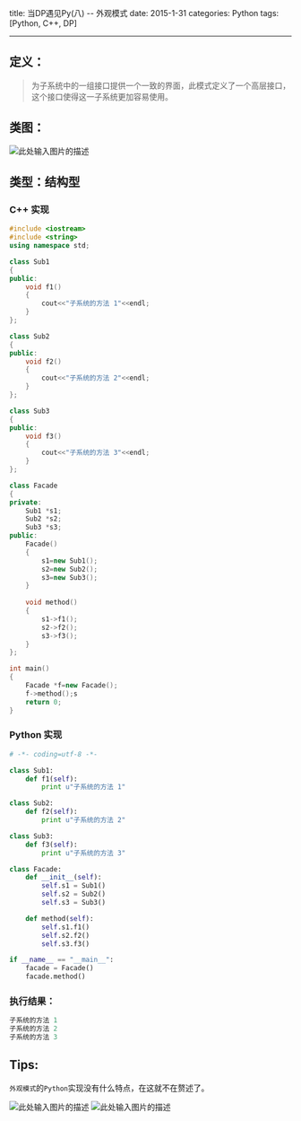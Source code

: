 title: 当DP遇见Py(八) -- 外观模式
date: 2015-1-31
categories: Python
tags: [Python, C++, DP]

---

## 定义：
> 为子系统中的一组接口提供一个一致的界面，此模式定义了一个高层接口，这个接口使得这一子系统更加容易使用。

## 类图：
![此处输入图片的描述][1]

## 类型：结构型

<!-- more -->

### C++ 实现
```C++
#include <iostream>
#include <string>
using namespace std;

class Sub1
{
public:
	void f1()
	{
		cout<<"子系统的方法 1"<<endl;
	}
};

class Sub2
{
public:
	void f2()
	{
		cout<<"子系统的方法 2"<<endl;
	}
};

class Sub3
{
public:
	void f3()
	{
		cout<<"子系统的方法 3"<<endl;
	}
};

class Facade
{
private:
	Sub1 *s1;
	Sub2 *s2;
	Sub3 *s3;
public:
	Facade()
	{
		s1=new Sub1();
		s2=new Sub2();
		s3=new Sub3();
	}
	
	void method()
	{
		s1->f1();
		s2->f2();
		s3->f3();
	}
};

int main()
{
	Facade *f=new Facade();
	f->method();s
	return 0;
}
```

### Python 实现
```python
# -*- coding=utf-8 -*-

class Sub1:
    def f1(self):
        print u"子系统的方法 1"

class Sub2:
    def f2(self):
        print u"子系统的方法 2"

class Sub3:
    def f3(self):
        print u"子系统的方法 3"

class Facade:
    def __init__(self):
        self.s1 = Sub1()
        self.s2 = Sub2()
        self.s3 = Sub3()

    def method(self):
        self.s1.f1()
        self.s2.f2()
        self.s3.f3()

if __name__ == "__main__":
    facade = Facade()
    facade.method()
```

### 执行结果：
```python
子系统的方法 1
子系统的方法 2
子系统的方法 3
```

## Tips:
`外观模式`的`Python`实现没有什么特点，在这就不在赘述了。

![此处输入图片的描述][2]
![此处输入图片的描述][3]


  [1]: http://images.cnblogs.com/cnblogs_com/wuyuegb2312/468244/o_ch8.%E5%A4%96%E8%A7%82%E6%A8%A1%E5%BC%8F.png
  [2]: http://zj.sinaimg.cn/2012/0713/S64582T1342155984801.jpg
  [3]: http://www.pp3.cn/uploads/allimg/111215/1116342X6-3.jpg